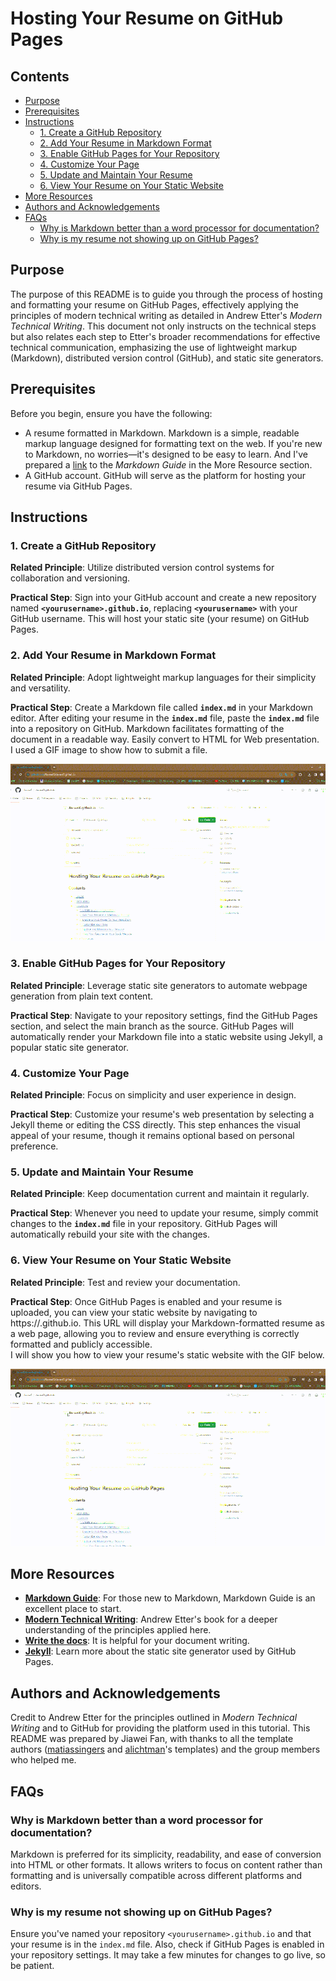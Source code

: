 # Hosting Your Resume on GitHub Pages


## Contents

- [Purpose](#Purpose)
- [Prerequisites](#Prerequisites)
- [Instructions](#Instructions)
  - [1. Create a GitHub Repository](#1-Create-a-GitHub-Repository)
  - [2. Add Your Resume in Markdown Format](#2-Add-Your-Resume-in-Markdown-Format)
  - [3. Enable GitHub Pages for Your Repository](#3-Enable-GitHub-Pages-for-Your-Repository)
  - [4. Customize Your Page](#4-Customize-Your-Page)
  - [5. Update and Maintain Your Resume](#5-Update-and-Maintain-Your-Resume)
  - [6. View Your Resume on Your Static Website](#6-View-Your-Resume-on-Your-Static-Website)
- [More Resources](#More-Resources)
- [Authors and Acknowledgements](#Authors-and-Acknowledgements)
- [FAQs](#FAQs)
  - [Why is Markdown better than a word processor for documentation?](#Why-is-Markdown-better-than-a-word-processor-for-documentation)
  - [Why is my resume not showing up on GitHub Pages?](#Why-is-my-resume-not-showing-up-on-GitHub-Pages)



## Purpose

The purpose of this README is to guide you through the process of hosting and formatting your resume on GitHub Pages, effectively applying the principles of modern technical writing as detailed in Andrew Etter's *Modern Technical Writing*. This document not only instructs on the technical steps but also relates each step to Etter's broader recommendations for effective technical communication, emphasizing the use of lightweight markup (Markdown), distributed version control (GitHub), and static site generators.


## Prerequisites

Before you begin, ensure you have the following:

- A resume formatted in Markdown. Markdown is a simple, readable markup language designed for formatting text on the web. If you're new to Markdown, no worries—it's designed to be easy to learn. And I've prepared a [link](#More-Resources) to the *Markdown Guide* in the More Resource section.
- A GitHub account. GitHub will serve as the platform for hosting your resume via GitHub Pages.


## Instructions

### 1. Create a GitHub Repository

**Related Principle**: Utilize distributed version control systems for collaboration and versioning.

**Practical Step**: Sign into your GitHub account and create a new repository named **`<yourusername>.github.io`**, replacing **`<yourusername>`** with your GitHub username. This will host your static site (your resume) on GitHub Pages.

### 2. Add Your Resume in Markdown Format

**Related Principle**: Adopt lightweight markup languages for their simplicity and versatility.

**Practical Step**: Create a Markdown file called **`index.md`** in your Markdown editor. After editing your resume in the **`index.md`** file, paste the **`index.md`** file into a repository on GitHub. Markdown facilitates formatting of the document in a readable way. Easily convert to HTML for Web presentation.    
I used a GIF image to show how to submit a file.

![How to submit files](SubmitFile.gif)

### 3. Enable GitHub Pages for Your Repository

**Related Principle**: Leverage static site generators to automate webpage generation from plain text content.

**Practical Step**: Navigate to your repository settings, find the GitHub Pages section, and select the main branch as the source. GitHub Pages will automatically render your Markdown file into a static website using Jekyll, a popular static site generator.

### 4. Customize Your Page

**Related Principle**: Focus on simplicity and user experience in design.

**Practical Step**: Customize your resume's web presentation by selecting a Jekyll theme or editing the CSS directly. This step enhances the visual appeal of your resume, though it remains optional based on personal preference.

### 5. Update and Maintain Your Resume

**Related Principle**: Keep documentation current and maintain it regularly.

**Practical Step**: Whenever you need to update your resume, simply commit changes to the **`index.md`** file in your repository. GitHub Pages will automatically rebuild your site with the changes.

### 6. View Your Resume on Your Static Website

**Related Principle**: Test and review your documentation.

**Practical Step**: Once GitHub Pages is enabled and your resume is uploaded, you can view your static website by navigating to https://<yourusername>.github.io. This URL will display your Markdown-formatted resume as a web page, allowing you to review and ensure everything is correctly formatted and publicly accessible.    
I will show you how to view your resume's static website with the GIF below.

![How to find website](HowToFindWebsite.gif)


## More Resources

- **[Markdown Guide](https://www.markdownguide.org/getting-started/)**: For those new to Markdown, Markdown Guide is an excellent place to start.
- **[Modern Technical Writing](https://www.amazon.ca/Modern-Technical-Writing-Introduction-Documentation-ebook/dp/B01A2QL9SS)**: Andrew Etter's book for a deeper understanding of the principles applied here.
- **[Write the docs](https://www.writethedocs.org/)**: It is helpful for your document writing.
- **[Jekyll](https://ubc-library-rc.github.io/intro-jekyll/jekyll/)**: Learn more about the static site generator used by GitHub Pages.


## Authors and Acknowledgements

Credit to Andrew Etter for the principles outlined in *Modern Technical Writing* and to GitHub for providing the platform used in this tutorial. This README was prepared by Jiawei Fan, with thanks to all the template authors ([matiassingers](https://github.com/matiassingers/awesome-readme) and [alichtman](https://github.com/alichtman/shallow-backup)'s templates) and the group members who helped me.

## FAQs

### Why is Markdown better than a word processor for documentation?

Markdown is preferred for its simplicity, readability, and ease of conversion into HTML or other formats. It allows writers to focus on content rather than formatting and is universally compatible across different platforms and editors.

### Why is my resume not showing up on GitHub Pages?

Ensure you've named your repository `<yourusername>.github.io` and that your resume is in the `index.md` file. Also, check if GitHub Pages is enabled in your repository settings. It may take a few minutes for changes to go live, so be patient.
